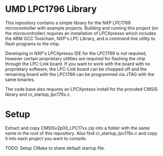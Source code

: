 UMD LPC1796 Library
======

This repository contains a simple library for the NXP LPC1769 microcontroller with example projects. Building and running this project (on the microcontroller) requires an installation of LPCXpresso which includes the ARM GCC Toolchain, NXP's LPC Library, and a command line utility to flash programs to the chip.

Developing in NXP's LPCXpresso IDE for the LPC1769 is not required, however certain proprietary utilities are required for flashing the chip through the LPC-Link board. If you want to work with the board with no proprietary software, the LPC-Link board can be chopped off and the remaining board with the LPC1769 can be programmed via JTAG with the same binaries.

The code base also requires an LPCXpresso install for the provided CMSIS library and cr\_startup\_lpc176x.c.

Setup
======

Extract and copy CMSISv2p00_LPC17xx.zip into a folder with the same name in the root of this repository. Also find cr\_startup\_lpc176x.c and copy it into each project you want to compile.

TODO: Setup CMake to share default startup file.
